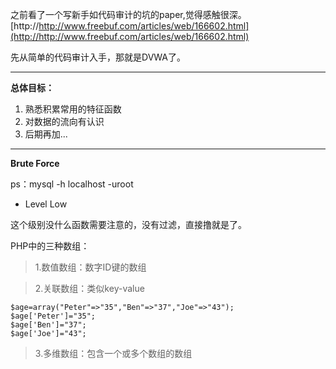 之前看了一个写新手如代码审计的坑的paper,觉得感触很深。
[http://http://www.freebuf.com/articles/web/166602.html](http://http://www.freebuf.com/articles/web/166602.html)

先从简单的代码审计入手，那就是DVWA了。

----------


**总体目标：**

1. 熟悉积累常用的特征函数
2. 对数据的流向有认识
3. 后期再加...

----------


**Brute Force**

ps：mysql -h localhost -uroot



- Level Low

这个级别没什么函数需要注意的，没有过滤，直接撸就是了。

PHP中的三种数组：

    
> 1.数值数组：数字ID键的数组

>   2.关联数组：类似key-value

    $age=array("Peter"=>"35","Ben"=>"37","Joe"=>"43");
    $age['Peter']="35";
    $age['Ben']="37";
    $age['Joe']="43";
> 3.多维数组：包含一个或多个数组的数组
        
